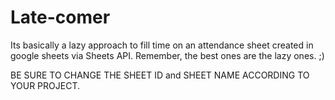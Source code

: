 # Late-comer
Its basically a lazy approach to fill time on an attendance sheet created in google sheets via Sheets API. Remember, the best ones are the lazy ones. ;)

BE SURE TO CHANGE THE SHEET ID and SHEET NAME ACCORDING TO YOUR PROJECT.
